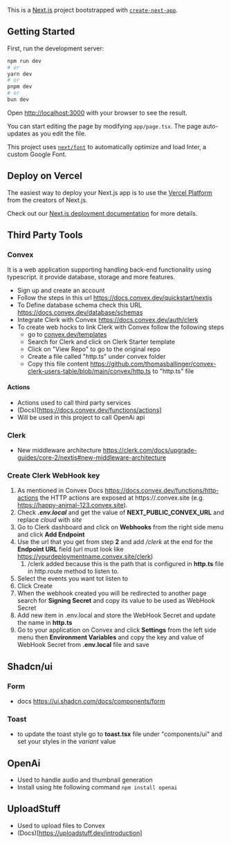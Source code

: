 This is a [Next.js](https://nextjs.org/) project bootstrapped with [`create-next-app`](https://github.com/vercel/next.js/tree/canary/packages/create-next-app).

## Getting Started

First, run the development server:

```bash
npm run dev
# or
yarn dev
# or
pnpm dev
# or
bun dev
```

Open [http://localhost:3000](http://localhost:3000) with your browser to see the result.

You can start editing the page by modifying `app/page.tsx`. The page auto-updates as you edit the file.

This project uses [`next/font`](https://nextjs.org/docs/basic-features/font-optimization) to automatically optimize and load Inter, a custom Google Font.

## Deploy on Vercel

The easiest way to deploy your Next.js app is to use the [Vercel Platform](https://vercel.com/new?utm_medium=default-template&filter=next.js&utm_source=create-next-app&utm_campaign=create-next-app-readme) from the creators of Next.js.

Check out our [Next.js deployment documentation](https://nextjs.org/docs/deployment) for more details.

## Third Party Tools

### Convex

It is a web application supporting handling back-end functionality using typescript. it provide database, storage and more features.

- Sign up and create an account
- Follow the steps in this url https://docs.convex.dev/quickstart/nextjs
- To Define database schema check this URL https://docs.convex.dev/database/schemas
- Integrate Clerk with Convex https://docs.convex.dev/auth/clerk
- To create web hocks to link Clerk with Convex follow the following steps
  - go to [convex.dev/templates](https://www.convex.dev/templates?search=clerk)
  - Search for Clerk and click on Clerk Starter template
  - Click on "View Repo" to go to the original repo
  - Create a file called "http.ts" under convex folder
  - Copy this file content https://github.com/thomasballinger/convex-clerk-users-table/blob/main/convex/http.ts to "http.ts" file

#### Actions

- Actions used to call third party services
- (Docs)[https://docs.convex.dev/functions/actions]
- Will be used in this project to call OpenAi api

### Clerk

- New middleware architecture https://clerk.com/docs/upgrade-guides/core-2/nextjs#new-middleware-architecture

### Create Clerk WebHook key

1. As mentioned in Convex Docs https://docs.convex.dev/functions/http-actions the HTTP actions are exposed at https://<your deployment name>.convex.site (e.g. https://happy-animal-123.convex.site).
2. Check **_.env.local_** and get the value of **NEXT_PUBLIC_CONVEX_URL** and replace _cloud_ with _site_
3. Go to Clerk dashboard and click on **Webhooks** from the right side menu and click **Add Endpoint**
4. Use the url that you get from step **2** and add _/clerk_ at the end for the **Endpoint URL** field (url must look like https://yourdeploymentname.convex.site/clerk)
   1. /clerk added because this is the path that is configured in **http.ts** file in http.route method to listen to.
5. Select the events you want tot listen to
6. Click Create
7. When the webhook created you will be redirected to another page search for **Signing Secret** and copy its value to be used as WebHook Secret
8. Add new item in .env.local and store the WebHook Secret and update the name in **http.ts**
9. Go to your application on Convex and click **Settings** from the left side menu then **Environment Variables** and copy the key and value of WebHook Secret from **.env.local** file and save

## Shadcn/ui

### Form

- docs https://ui.shadcn.com/docs/components/form

### Toast

- to update the toast style go to **toast.tsx** file under "components/ui" and set your styles in the _variant_ value

## OpenAi

- Used to handle audio and thumbnail generation
- Install using hte following command `npm install openai`

## UploadStuff

- Used to upload files to Convex
- (Docs)[https://uploadstuff.dev/introduction]
